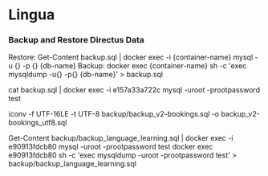 # Lingua

### Backup and Restore Directus Data

Restore: Get-Content backup.sql | docker exec -i {container-name} mysql -u {} -p {} {db-name}
Backup: docker exec {container-name} sh -c 'exec mysqldump -u{} -p{} {db-name}' > backup.sql

cat backup.sql | docker exec -i e157a33a722c mysql -uroot -prootpassword test

iconv -f UTF-16LE -t UTF-8 backup/backup_v2-bookings.sql -o backup_v2-bookings_utf8.sql

<!--  -->

Get-Content backup/backup_language_learning.sql | docker exec -i e90913fdcb80 mysql -uroot -prootpassword test
docker exec e90913fdcb80 sh -c 'exec mysqldump -uroot -prootpassword test' > backup/backup_language_learning.sql
